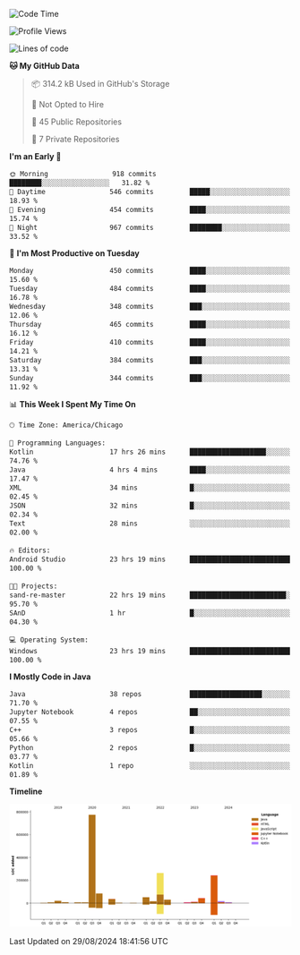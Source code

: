 <!--START_SECTION:waka-->
![Code Time](http://img.shields.io/badge/Code%20Time-553%20hrs%2027%20mins-blue)

![Profile Views](http://img.shields.io/badge/Profile%20Views-25-blue)

![Lines of code](https://img.shields.io/badge/From%20Hello%20World%20I%27ve%20Written-1.6%20million%20lines%20of%20code-blue)

**🐱 My GitHub Data** 

> 📦 314.2 kB Used in GitHub's Storage 
 > 
> 🚫 Not Opted to Hire
 > 
> 📜 45 Public Repositories 
 > 
> 🔑 7 Private Repositories 
 > 
**I'm an Early 🐤** 

```text
🌞 Morning                918 commits         ████████░░░░░░░░░░░░░░░░░   31.82 % 
🌆 Daytime                546 commits         █████░░░░░░░░░░░░░░░░░░░░   18.93 % 
🌃 Evening                454 commits         ████░░░░░░░░░░░░░░░░░░░░░   15.74 % 
🌙 Night                  967 commits         ████████░░░░░░░░░░░░░░░░░   33.52 % 
```
📅 **I'm Most Productive on Tuesday** 

```text
Monday                   450 commits         ████░░░░░░░░░░░░░░░░░░░░░   15.60 % 
Tuesday                  484 commits         ████░░░░░░░░░░░░░░░░░░░░░   16.78 % 
Wednesday                348 commits         ███░░░░░░░░░░░░░░░░░░░░░░   12.06 % 
Thursday                 465 commits         ████░░░░░░░░░░░░░░░░░░░░░   16.12 % 
Friday                   410 commits         ████░░░░░░░░░░░░░░░░░░░░░   14.21 % 
Saturday                 384 commits         ███░░░░░░░░░░░░░░░░░░░░░░   13.31 % 
Sunday                   344 commits         ███░░░░░░░░░░░░░░░░░░░░░░   11.92 % 
```


📊 **This Week I Spent My Time On** 

```text
🕑︎ Time Zone: America/Chicago

💬 Programming Languages: 
Kotlin                   17 hrs 26 mins      ███████████████████░░░░░░   74.76 % 
Java                     4 hrs 4 mins        ████░░░░░░░░░░░░░░░░░░░░░   17.47 % 
XML                      34 mins             █░░░░░░░░░░░░░░░░░░░░░░░░   02.45 % 
JSON                     32 mins             █░░░░░░░░░░░░░░░░░░░░░░░░   02.34 % 
Text                     28 mins             ░░░░░░░░░░░░░░░░░░░░░░░░░   02.00 % 

🔥 Editors: 
Android Studio           23 hrs 19 mins      █████████████████████████   100.00 % 

🐱‍💻 Projects: 
sand-re-master           22 hrs 19 mins      ████████████████████████░   95.70 % 
SAnD                     1 hr                █░░░░░░░░░░░░░░░░░░░░░░░░   04.30 % 

💻 Operating System: 
Windows                  23 hrs 19 mins      █████████████████████████   100.00 % 
```

**I Mostly Code in Java** 

```text
Java                     38 repos            ██████████████████░░░░░░░   71.70 % 
Jupyter Notebook         4 repos             ██░░░░░░░░░░░░░░░░░░░░░░░   07.55 % 
C++                      3 repos             █░░░░░░░░░░░░░░░░░░░░░░░░   05.66 % 
Python                   2 repos             █░░░░░░░░░░░░░░░░░░░░░░░░   03.77 % 
Kotlin                   1 repo              ░░░░░░░░░░░░░░░░░░░░░░░░░   01.89 % 
```



**Timeline**

![Lines of Code chart](https://raw.githubusercontent.com/phanijsp/phanijsp/main/assets/bar_graph.png)


 Last Updated on 29/08/2024 18:41:56 UTC
<!--END_SECTION:waka-->
